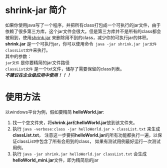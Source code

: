 # shrink-jar 简介
如果你使用java写了一个程序，并把所有class打包成一个可执行的jar文件，由于依赖了很多第三方库，这个jar文件会很大。但是第三方库并不是所有的class都会被用到，使用[shrink.jar](https://github.com/atomiCat/shrink-jar/raw/master/distribution/shrink.jar) 来删除用不到的class，减少你的可执行jar的体积。  
**shrink.jar** 是一个可执行jar，你可以使用命令` java -jar shrink.jar jar文件 classList文件`来执行。  
其中的参数：  
 `jar文件` 是你要精简的jar文件路径  
 `classList文件` 是一个txt文件，储存了需要保留的class列表。   
 ***不建议在企业级应用中使用！！！***  
 # 使用方法
 以windows平台为例，假如要精简 **helloWorld.jar**:  
 1. 找一个空文件夹，将**shrink.jar**和**helloWorld.jar**放到该文件夹。  
 2. 执行  `java -verbose:class -jar helloWorld.jar > classList.txt` 来生成**classList.txt**，
 注意这一步要把**helloWorld.jar**的所有功能都执行一遍，以保证classList中包含了所有会用到的class，
 如果有测试用例最好运行一次测试用例。
 3. 执行 `java -jar shrink.jar helloWorld.jar classList.txt`  会生成 **helloWorld_mini.jar**文件，即为精简后的jar
 
